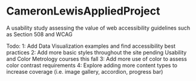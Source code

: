 # CameronLewisAppliedProject
A usability study assessing the value of web accessibility guidelines such as Section 508 and WCAG

Todo:
1: Add Data Visualization examples and find accessibility best practices
2: Add more basic styles throughout the site pending Usability and Color Metrology courses this fall
3: Add more use of color to assess color contrast requirements
4: Explore adding more content types to increase coverage (i.e. image gallery, accordion, progress bar)
